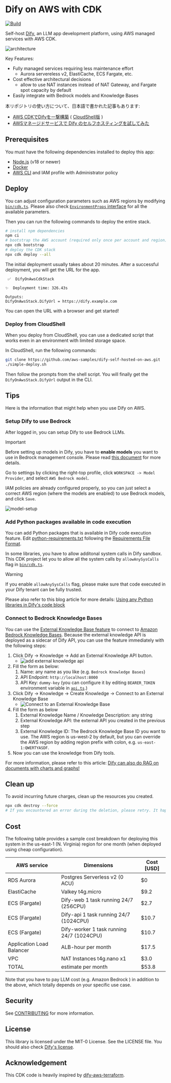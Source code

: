 # Dify on AWS with CDK

[![Build](https://github.com/aws-samples/dify-self-hosted-on-aws/actions/workflows/build.yml/badge.svg)](https://github.com/aws-samples/dify-self-hosted-on-aws/actions/workflows/build.yml)

Self-host [Dify](https://dify.ai/), an LLM app development platform, using AWS managed services with AWS CDK.

![architecture](./imgs/architecture.png)

Key Features:

* Fully managed services requiring less maintenance effort
    * Aurora servereless v2, ElastiCache, ECS Fargate, etc.
* Cost effective architectural decisions
    * allow to use NAT instances instead of NAT Gateway, and Fargate spot capacity by default
* Easily integrate with Bedrock models and Knowledge Bases

本リポジトリの使い方について、日本語で書かれた記事もあります: 
* [AWS CDKでDifyを一撃構築](https://note.com/yukkie1114/n/n0d9c5551569f) ( [CloudShell版](https://note.com/yukkie1114/n/n8e055c4e7566) )
* [AWSマネージドサービスで Dify のセルフホスティングを試してみた](https://dev.classmethod.jp/articles/dify-self-hosting-aws/)

## Prerequisites
You must have the following dependencies installed to deploy this app:

* [Node.js](https://nodejs.org/en/download/) (v18 or newer)
* [Docker](https://docs.docker.com/get-docker/)
* [AWS CLI](https://docs.aws.amazon.com/cli/latest/userguide/getting-started-install.html) and IAM profile with Administrator policy

## Deploy
You can adjust configuration parameters such as AWS regions by modifying [`bin/cdk.ts`](bin/cdk.ts). Please also check [`EnvironmentProps` interface](./lib/environment-props.ts) for all the available parameters.

Then you can run the following commands to deploy the entire stack.

```sh
# install npm dependencies
npm ci
# bootstrap the AWS account (required only once per account and region)
npx cdk bootstrap
# deploy the CDK stack
npx cdk deploy --all
```

The initial deployment usually takes about 20 minutes. After a successful deployment, you will get the URL for the app.

```
 ✅  DifyOnAwsCdkStack

✨  Deployment time: 326.43s

Outputs:
DifyOnAwsStack.DifyUrl = https://dify.example.com
```

You can open the URL with a browser and get started!

### Deploy from CloudShell

When you deploy from CloudShell, you can use a dedicated script that works even in an environment with limited storage space.

In CloudShell, run the following commands:

```sh
git clone https://github.com/aws-samples/dify-self-hosted-on-aws.git
./simple-deploy.sh
```

Then follow the prompts from the shell script. You will finally get the `DifyOnAwsStack.DifyUrl` output in the CLI.

## Tips

Here is the information that might help when you use Dify on AWS.

### Setup Dify to use Bedrock

After logged in, you can setup Dify to use Bedrock LLMs.

> [!IMPORTANT]  
> Before setting up models in Dify, you have to **enable models** you want to use in Bedrock management console. Please read [this document](https://docs.aws.amazon.com/bedrock/latest/userguide/model-access.html#model-access-add) for more details.

Go to settings by clicking the right-top profile, click `WORKSPACE -> Model Provider`, and select `AWS Bedrock model`.

IAM policies are already configured properly, so you can just select a correct AWS region (where the models are enabled) to use Bedrock models, and click `Save`.

![model-setup](./imgs/model-setup.png)

### Add Python packages available in code execution

You can add Python packages that is available in Dify code execution feature. Edit [python-requirements.txt](./lib/constructs/dify-services/docker/python-requirements.txt) following the [Requirements File Format](https://pip.pypa.io/en/stable/reference/requirements-file-format/).

In some libraries, you have to allow additonal system calls in Dify sandbox. This CDK project let you to allow all the system calls by `allowAnySysCalls` flag in [`bin/cdk.ts`](bin/cdk.ts).

> [!WARNING]
> If you enable `allowAnySysCalls` flag, please make sure that code executed in your Dify tenant can be fully trusted.

Please also refer to this blog article for more details: [Using any Python libraries in Dify's code block](https://tmokmss.hatenablog.com/entry/use-any-python-packages-on-dify-sandbox)

### Connect to Bedrock Knowledge Bases

You can use the [External Knowledge Base feature](https://docs.dify.ai/guides/knowledge-base/connect-external-knowledge) to connect to [Amazon Bedrock Knowledge Bases](https://aws.amazon.com/bedrock/knowledge-bases/). Because the external knowledge API is deployed as a sidecar of Dify API, you can use the feature immediately with the following steps:

1. Click Dify -> Knowledge -> Add an External Knowledge API button.
    * ![add external knowledge api](./imgs/add-external-knowledge-api.png)
2. Fill the form as below:
    1. Name: any name as you like (e.g. `Bedrock Knowledge Bases`)
    2. API Endpoint: `http://localhost:8000`
    3. API Key: `dummy-key` (you can configure it by editing `BEARER_TOKEN` environment variable in [`api.ts`](./lib/constructs/dify-services/api.ts).)
3. Click Dify -> Knowledge -> Create Knowledge -> Connect to an External Knowledge Base
    * ![Connect to an External Knowledge Base](./imgs/connect-to-an-externa-lknowledge-base.png)
4. Fill the form as below
    1. External Knowledge Name / Knowledge Description: any string
    2. External Knowledge API: the external API you created in the previous step
    3. External Knowledge ID: The Bedrock Knowledge Base ID you want to use. The AWS region is us-west-2 by default, but you can override the AWS region by adding region prefix with colon, e.g. `us-east-1:QWERTYASDF`.
5. Now you can use the knowledge from Dify tools.

For more information, please refer to this article: [Dify can also do RAG on documents with charts and graphs!](https://qiita.com/mabuchs/items/85fb2dad19ec441c870c)

## Clean up
To avoid incurring future charges, clean up the resources you created.

```sh
npx cdk destroy --force
# If you encountered an error during the deletion, please retry. It happens sometimes.
```

## Cost

The following table provides a sample cost breakdown for deploying this system in the us-east-1 (N. Virginia) region for one month (when deployed using cheap configuration).


| AWS service | Dimensions | Cost [USD] |
| --------------------| ----------------- | -------------------------------|
| RDS Aurora | Postgres Serverless v2 (0 ACU) | $0 |
| ElastiCache | Valkey t4g.micro | $9.2 |
| ECS (Fargate) | Dify-web 1 task running 24/7 (256CPU) | $2.7 |
| ECS (Fargate) | Dify-api 1 task running 24/7 (1024CPU) | $10.7 |
| ECS (Fargate) | Dify-worker 1 task running 24/7 (1024CPU) | $10.7 |
| Application Load Balancer | ALB-hour per month | $17.5 |
| VPC | NAT Instances t4g.nano x1 | $3.0 |
| TOTAL | estimate per month | $53.8 |

Note that you have to pay LLM cost (e.g. Amazon Bedrock ) in addition to the above, which totally depends on your specific use case.

## Security

See [CONTRIBUTING](CONTRIBUTING.md#security-issue-notifications) for more information.

## License

This library is licensed under the MIT-0 License. See the LICENSE file. You should also check [Dify's license](https://github.com/langgenius/dify/blob/main/LICENSE).

## Acknowledgement
This CDK code is heavily inspired by [dify-aws-terraform](https://github.com/sonodar/dify-aws-terraform).
